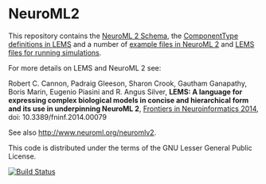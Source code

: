 NeuroML2
========

This repository contains the [NeuroML 2 Schema](https://github.com/NeuroML/NeuroML2/tree/master/Schemas/NeuroML2), 
the [ComponentType definitions in LEMS](https://github.com/NeuroML/NeuroML2/tree/master/NeuroML2CoreTypes) and 
a number of [example files in NeuroML 2](https://github.com/NeuroML/NeuroML2/tree/master/examples) and [LEMS files for
running simulations](https://github.com/NeuroML/NeuroML2/tree/master/LEMSexamples).

For more details on LEMS and NeuroML 2 see: 

Robert C. Cannon, Padraig Gleeson, Sharon Crook, Gautham Ganapathy, Boris Marin, Eugenio Piasini and R. Angus Silver, 
**LEMS: A language for expressing complex biological models in concise and hierarchical form and its use in underpinning NeuroML 2**, 
[Frontiers in Neuroinformatics 2014](http://journal.frontiersin.org/Journal/10.3389/fninf.2014.00079/abstract), doi: 10.3389/fninf.2014.00079

See also http://www.neuroml.org/neuromlv2.

This code is distributed under the terms of the GNU Lesser General Public License.

[![Build Status](https://travis-ci.org/NeuroML/NeuroML2.svg?branch=development)](https://travis-ci.org/NeuroML/NeuroML2)



